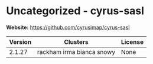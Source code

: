 # Uncategorized - cyrus-sasl





**Website:** <https://github.com/cyrusimap/cyrus-sasl>

| Version | Clusters | License |
| ------- | -------- | ------- |
| 2.1.27 | rackham irma bianca snowy | None |

